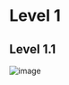 # Level 1
## Level 1.1
![image](https://github.com/SuphawadiP/COM-LAB-I-LabSheet-Week-11/assets/144196049/ca785b9f-3da7-4a02-a724-bc3f2be497b9)
